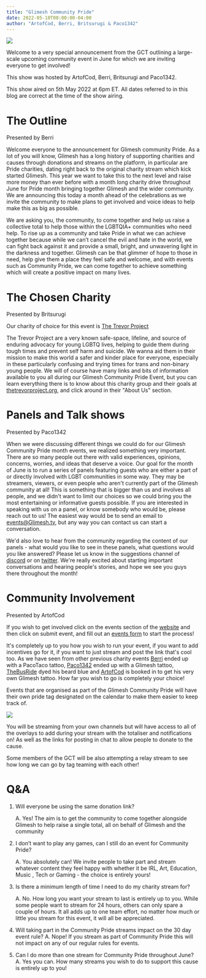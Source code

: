 ```yaml
---
title: "Glimesh Community Pride"
date: 2022-05-10T08:00:00-04:00
author: "ArtofCod, Berri, Britsurugi & Paco1342"
---
```


**![](https://lh4.googleusercontent.com/794xMMmL8ThgBwtyrbWG8m6omUEeiVJ032DO_2gXEtd9ID3_fVxyEt-cNoJbWNEljuRc4zxWNbfrOuJggdzDiAPgKkrEDCq85agdtwdwbV-qScAVDKfRb33lOQFQtksXedPma1aaJTjdDMnMbw)**

Welcome to a very special announcement from the GCT outlining a large-scale upcoming community event in June for which we are inviting everyone to get involved!
 
This show was hosted by ArtofCod, Berri, Britsurugi and Paco1342.

This show aired on 5th May 2022 at 6pm ET. All dates referred to in this blog are correct at the time of the show airing.

# The Outline 

Presented by Berri

Welcome everyone to the announcement for Glimesh community Pride. As a lot of you will know, Glimesh has a long history of supporting charities and causes through donations and streams on the platform, in particular are Pride charities, dating right back to the original charity stream which kick started Glimesh. This year we want to take this to the next level and raise more money than ever before with a month long charity drive throughout June for Pride month bringing together Glimesh and the wider community. We are announcing this today a month ahead of the celebrations as we invite the community to make plans to get involved and voice ideas to help make this as big as possible.

We are asking you, the community, to come together and help us raise a collective total to help those within the LGBTQIA+ communities who need help. To rise up as a community and take Pride in what we can achieve together because while we can’t cancel the evil and hate in the world, we can fight back against it and provide a small, bright, and unwavering light in the darkness and together. Glimesh can be that glimmer of hope to those in need, help give them a place they feel safe and welcome, and with events such as Community Pride, we can come together to achieve something which will create a positive impact on many lives.

# The Chosen Charity

Presented by Britsurugi

Our charity of choice for this event is [The Trevor Project](https://www.thetrevorproject.org/)

The Trevor Project are a very known safe-space, lifeline, and source of enduring advocacy for young LGBTQ lives, helping to guide them during tough times and prevent self harm and suicide. We wanna aid them in their mission to make this world a safer and kinder place for everyone, especially in these particularly confusing and trying times for trans and non-binary young people. We will of course have many links and bits of information available to you all during our Glimesh Community Pride Event, but you can learn everything there is to know about this charity group and their goals at [thetrevorproject.org](https://www.thetrevorproject.org/), and click around in their "About Us" section.

# Panels and Talk shows

Presented by Paco1342

When we were discussing different things we could do for our Glimesh Community Pride month events, we realized something very important. There are so many people out there with valid experiences, opinions, concerns, worries, and ideas that deserve a voice. Our goal for the month of June is to run a series of panels featuring guests who are either a part of or directly involved with LGBT communities in some way. They may be streamers, viewers, or even people who aren't currently part of the Glimesh community at all! This is something that is bigger than us and involves all people, and we didn't want to limit our choices so we could bring you the most entertaining or informative guests possible. If you are interested in speaking with us on a panel, or know somebody who would be, please reach out to us! The easiest way would be to send an email to events@Glimesh.tv, but any way you can contact us can start a conversation.

We'd also love to hear from the community regarding the content of our panels - what would you like to see in these panels, what questions would you like answered? Please let us know in the suggestions channel of [discord](http://glimesh.tv/s/discord) or on [twitter](https://twitter.com/glimesh). We're really excited about starting important conversations and hearing people's stories, and hope we see you guys there throughout the month!

# Community Involvement

Presented by ArtofCod

If you wish to get involved click on the events section of the [website](https://glimesh.tv/events) and then click on submit event, and fill out an [events form](https://docs.google.com/forms/d/e/1FAIpQLSfCKGswVF8OptjwTz1DR0ithA3wwcARivMH9Dr3UOdfHdM70A/viewform) to start the process!

It's completely up to you how you wish to run your event, if you want to add incentives go for it, if you want to just stream and post the link that's cool too. As we have seen from other previous charity events [Berri](http://glimesh.tv/Berri) ended up with a PacoTaco tattoo, [Paco1342](http://glimesh.tv/paco1342) ended up with a Glimesh tattoo, [TheBusRide](http://glimesh.tv/TheBusRide) dyed his beard blue and [ArtofCod](http://glimesh.tv/artofcod) is booked in to get his very own Glimesh tattoo. How far you wish to go is completely your choice!

Events that are organised as part of the Glimesh Community Pride will have their own pride tag designated on the calendar to make them easier to keep track of.

![](https://lh6.googleusercontent.com/SYPqY_vGVi-HqpPUxK_2GLMhQ6I-G0TNt1PT41--Uppt6ok1foNcKRUh2RyMkP6jolDnbDkVCM_LjBR_OGAm2pS7CpBzKJro9Kz3g6k24L4qJg7P5beA886s-2Rf676ywxTI94ytKC-4ETdTxg)

You will be streaming from your own channels but will have access to all of the overlays to add during your stream with the totaliser and notifications on! As well as the links for posting in chat to allow people to donate to the cause.

Some members of the GCT will be also attempting a relay stream to see how long we can go by tag teaming with each other!

# Q&A

1.  Will everyone be using the same donation link?
    
    A.  Yes! The aim is to get the community to come together alongside Glimesh to help raise a single total, all on behalf of Glimesh and the community

2.  I don’t want to play any games, can I still do an event for Community Pride?
    
    A.  You absolutely can! We invite people to take part and stream whatever content they feel happy with whether it be IRL, Art, Education, Music , Tech or Gaming - the choice is entirely yours!

3.  Is there a minimum length of time I need to do my charity stream for?
    
    A.  No. How long you want your stream to last is entirely up to you. While some people want to stream for 24 hours, others can only spare a couple of hours. It all adds up to one team effort, no matter how much or little you stream for this event, it will all be appreciated.
 
4.  Will taking part in the Community Pride streams impact on the 30 day event rule?
	A. Nope! If you stream as part of Community Pride this will not impact on any of our regular rules for events.
    
5.  Can I do more than one stream for Community Pride throughout June?
    A. Yes you can. How many streams you wish to do to support this cause is entirely up to you!
